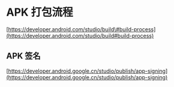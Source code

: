 # APK 打包流程

[https://developer.android.com/studio/build\#build-process](https://developer.android.com/studio/build#build-process)

## APK 签名

[https://developer.android.google.cn/studio/publish/app-signing](https://developer.android.google.cn/studio/publish/app-signing)

